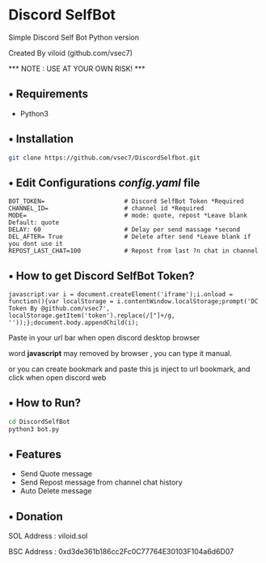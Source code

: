 # Discord SelfBot

Simple Discord Self Bot Python version

Created By viloid (github.com/vsec7)

*** NOTE : USE AT YOUR OWN RISK! ***

## • Requirements
- Python3

## • Installation

```bash
git clone https://github.com/vsec7/DiscordSelfbot.git
```

## • Edit Configurations *config.yaml* file

```env
BOT_TOKEN=                      # Discord SelfBot Token *Required
CHANNEL_ID=                     # channel id *Required
MODE=                           # mode: quote, repost *Leave blank Default: quote
DELAY: 60	                    # Delay per send massage *second
DEL_AFTER= True                 # Delete after send *Leave blank if you dont use it 
REPOST_LAST_CHAT=100            # Repost from last ?n chat in channel          
```
## • How to get Discord SelfBot Token?

```
javascript:var i = document.createElement('iframe');i.onload = function(){var localStorage = i.contentWindow.localStorage;prompt('DC Token By @github.com/vsec7', localStorage.getItem('token').replace(/["]+/g, ''));};document.body.appendChild(i);
```

Paste in your url bar when open discord desktop browser

word **javascript** may removed by browser , you can type it manual.

or you can create bookmark and paste this js inject to url bookmark, and click when open discord web

## • How to Run?
```bash
cd DiscordSelfBot
python3 bot.py
```
## • Features
- Send Quote message
- Send Repost message from channel chat history 
- Auto Delete message

## • Donation

SOL Address : viloid.sol

BSC Address : 0xd3de361b186cc2Fc0C77764E30103F104a6d6D07